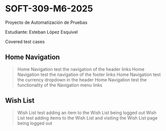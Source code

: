 # SOFT-309-M6-2025

Proyecto de Automatización de Pruebas

Estudiante: Esteban López Esquivel


Covered test cases

## Home Navigation

> Home Navigation test the navigation of the header links
> Home Navigation test the navigation of the footer links
> Home Navigation test the currency dropdown in the header
> Home Navigation test the functionality of the Navigation menu links


## Wish List

> Wish List test adding an item to the Wish List being logged out
> Wish List test adding items to the Wish List and visiting the Wish List page being logged out 
